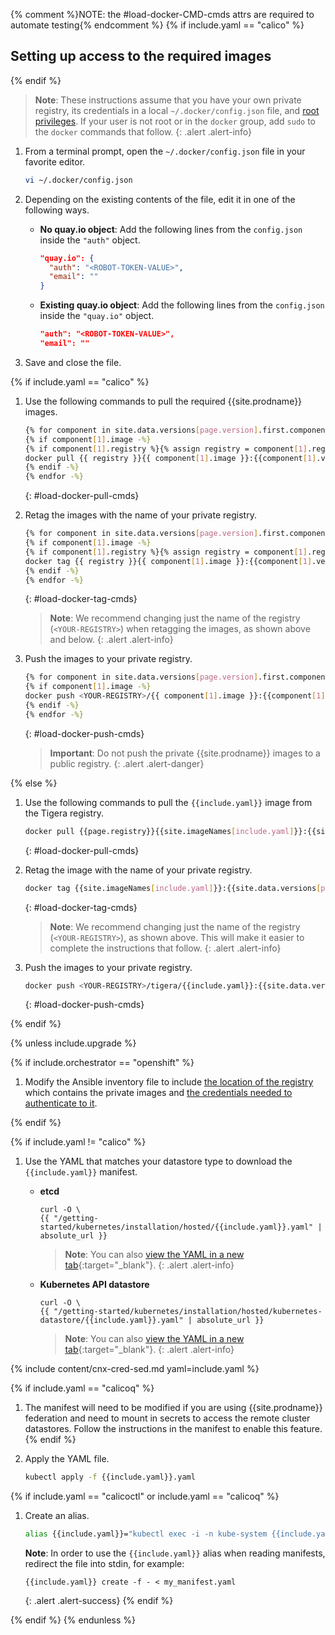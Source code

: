 {% comment %}NOTE: the #load-docker-CMD-cmds attrs are required to automate testing{% endcomment %}
{% if include.yaml == "calico" %}
## Setting up access to the required images
{% endif %}

> **Note**: These instructions assume that you have your own private registry,
> its credentials in a local `~/.docker/config.json` file, and
> [root privileges](https://docs.docker.com/install/linux/linux-postinstall/).
> If your user is not root or in the `docker` group, add `sudo` to the `docker` commands that follow.
{: .alert .alert-info}

1. From a terminal prompt, open the `~/.docker/config.json` file in your favorite editor.

   ```bash
   vi ~/.docker/config.json
   ```

1. Depending on the existing contents of the file, edit it in one of the following ways.

   - **No quay.io object**: Add the following lines from the `config.json` inside the `"auth"` object.

     ```json
     "quay.io": {
       "auth": "<ROBOT-TOKEN-VALUE>",
       "email": ""
     }
     ```

   - **Existing quay.io object**: Add the following lines from the `config.json` inside the `"quay.io"` object.

     ```json
     "auth": "<ROBOT-TOKEN-VALUE>",
     "email": ""
     ```

1. Save and close the file.

{% if include.yaml == "calico" %}

1. Use the following commands to pull the required {{site.prodname}} images.

   ```bash
   {% for component in site.data.versions[page.version].first.components -%}
   {% if component[1].image -%}
   {% if component[1].registry %}{% assign registry = component[1].registry | append: "/" %}{% else %}{% assign registry = page.registry -%}{% endif -%}
   docker pull {{ registry }}{{ component[1].image }}:{{component[1].version}}
   {% endif -%}
   {% endfor -%}
   ```
   {: #load-docker-pull-cmds}

1. Retag the images with the name of your private registry.

   ```bash
   {% for component in site.data.versions[page.version].first.components -%}
   {% if component[1].image -%}
   {% if component[1].registry %}{% assign registry = component[1].registry | append: "/" %}{% else %}{% assign registry = page.registry -%}{% endif -%}
   docker tag {{ registry }}{{ component[1].image }}:{{component[1].version}} <YOUR-REGISTRY>/{{ component[1].image }}:{{component[1].version}}
   {% endif -%}
   {% endfor -%}
   ```
   {: #load-docker-tag-cmds}
   > **Note**: We recommend changing just the name of the registry (`<YOUR-REGISTRY>`)
   > when retagging the images, as shown above and below.
   {: .alert .alert-info}

1. Push the images to your private registry.

   ```bash
   {% for component in site.data.versions[page.version].first.components -%}
   {% if component[1].image -%}
   docker push <YOUR-REGISTRY>/{{ component[1].image }}:{{component[1].version}}
   {% endif -%}
   {% endfor -%}
   ```
   {: #load-docker-push-cmds}

   > **Important**: Do not push the private {{site.prodname}} images to a public registry.
   {: .alert .alert-danger}

{% else %}

1. Use the following commands to pull the `{{include.yaml}}` image from the Tigera
   registry.

   ```bash
   docker pull {{page.registry}}{{site.imageNames[include.yaml]}}:{{site.data.versions[page.version].first.components[include.yaml].version}}
   ```
   {: #load-docker-pull-cmds}

1. Retag the image with the name of your private registry.

   ```bash
   docker tag {{site.imageNames[include.yaml]}}:{{site.data.versions[page.version].first.components[include.yaml].version}} <YOUR-REGISTRY>/tigera/{{include.yaml}}:{{site.data.versions[page.version].first.components[include.yaml].version}}
   ```
   {: #load-docker-tag-cmds}
   > **Note**: We recommend changing just the name of the registry (`<YOUR-REGISTRY>`),
   > as shown above. This will make it easier to complete the instructions that follow.
   {: .alert .alert-info}

1. Push the images to your private registry.

   ```bash
   docker push <YOUR-REGISTRY>/tigera/{{include.yaml}}:{{site.data.versions[page.version].first.components[include.yaml].version}}
   ```
   {: #load-docker-push-cmds}

{% endif %}

{% unless include.upgrade %}

{% if include.orchestrator == "openshift" %}

1. Modify the Ansible inventory file to include [the location of the registry](https://docs.openshift.com/container-platform/3.11/install/configuring_inventory_file.html#advanced-install-configuring-registry-location) which
   contains the private images and [the credentials needed to authenticate to it](https://github.com/openshift/openshift-ansible/blob/master/inventory/hosts.example#L223).

{% endif %}

{% if include.yaml != "calico" %}

1. Use the YAML that matches your datastore type to download the `{{include.yaml}}` manifest.

   - **etcd**

     ```
     curl -O \
     {{ "/getting-started/kubernetes/installation/hosted/{{include.yaml}}.yaml" | absolute_url }}
     ```

     > **Note**: You can also
     > [view the YAML in a new tab]({{site.baseurl}}/getting-started/kubernetes/installation/hosted/{{include.yaml}}.yaml){:target="_blank"}.
     {: .alert .alert-info}

   - **Kubernetes API datastore**

     ```
     curl -O \
     {{ "/getting-started/kubernetes/installation/hosted/kubernetes-datastore/{{include.yaml}}.yaml" | absolute_url }}
     ```

     > **Note**: You can also
     > [view the YAML in a new tab]({{site.baseurl}}/getting-started/kubernetes/installation/hosted/kubernetes-datastore/{{include.yaml}}.yaml){:target="_blank"}.
     {: .alert .alert-info}

{% include content/cnx-cred-sed.md yaml=include.yaml %}

{% if include.yaml == "calicoq" %}
1. The manifest will need to be modified if you are using {{site.prodname}} federation and need to mount in secrets to
   access the remote cluster datastores. Follow the instructions in the manifest to enable this feature.
{% endif %}

1. Apply the YAML file.

   ```bash
   kubectl apply -f {{include.yaml}}.yaml
   ```
{% if include.yaml == "calicoctl" or include.yaml == "calicoq" %}
1. Create an alias.

   ```bash
   alias {{include.yaml}}="kubectl exec -i -n kube-system {{include.yaml}} /{{include.yaml}} -- "
   ```

   **Note**: In order to use the `{{include.yaml}}` alias
   when reading manifests, redirect the file into stdin, for example:
   ```
   {{include.yaml}} create -f - < my_manifest.yaml
   ```
   {: .alert .alert-success}
{% endif %}

{% endif %}
{% endunless %}
